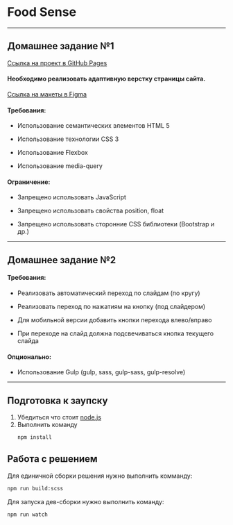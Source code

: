 # Food Sense
------------

## Домашнее задание №1

[Cсылка на проект в GitHub Pages](https://m4rkelus.github.io/food-sense/dest/index.html "Cсылка на проект в GitHub Pages")

#### Необходимо реализовать адаптивную верстку страницы сайта.

[Ссылка на макеты в Figma](https://www.figma.com/file/XeWzrTMu0ZyFGeHNAWojBO/Task1?node-id=23%3A18 "Макеты")

#### Требования:

- Использование семантических элементов HTML 5

- Использование технологии CSS 3

- Использование Flexbox

- Использование media-query

#### Ограничение:

- Запрещено использовать JavaScript

- Запрещено использовать свойства position, float

- Запрещено использовать сторонние CSS библиотеки (Bootstrap и др.)

------------

## Домашнее задание №2

#### Требования:

- Реализовать автоматический переход по слайдам (по кругу)

- Реализовать переход по нажатиям на кнопку (под слайдером)

- Для мобильной версии добавить кнопки перехода влево/вправо

- При переходе на слайд должна подсвечиваться кнопка текущего слайда

#### Опционально:

- Использование Gulp (gulp, sass, gulp-sass, gulp-resolve)

------------

## Подготовка к заупску

1. Убедиться что стоит [node.js](https://nodejs.org/en/)
2. Выполнить команду
   ```bash
   npm install
   ```

## Работа с решением

Для единичной сборки решения нужно выполнить комманду:

```bash
npm run build:scss
```

Для запуска дев-сборки нужно выполнить команду:

```bash
npm run watch
```
